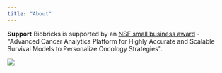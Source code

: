 ```yaml
---
title: "About"
---
```


**Support**
Biobricks is supported by an [NSF small business award](https://nsf.gov/awardsearch/showAward?AWD_ID=2012214) - "Advanced Cancer Analytics Platform for Highly Accurate and Scalable Survival Models to Personalize Oncology Strategies". 

<image src="/images/nsf.png" style="max-width:100px"></image>